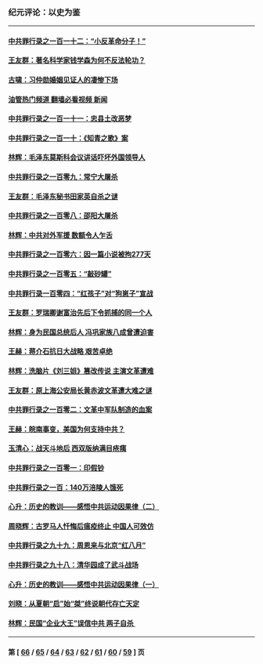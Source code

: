### 纪元评论：以史为鉴
---
#### [中共罪行录之一百一十二：“小反革命分子！”](../../pages/nsc1028/n13926295.md?02100330) 
#### [王友群：著名科学家钱学森为何不反法轮功？](../../pages/nsc1028/n13923607.md?02100330) 
#### [古啸：习仲勋婚姻见证人的凄惨下场](../../pages/nsc1028/n13923826.md?02100330) 
#### [油管热门频道 翻墙必看视频 新闻](ok?02100330)
#### [中共罪行录之一百一十一：忠县土改恶梦](../../pages/nsc1028/n13923119.md?02100330) 
#### [中共罪行录之一百一十：《知青之歌》案](../../pages/nsc1028/n13920732.md?02100330) 
#### [林辉：毛泽东莫斯科会议讲话吓坏外国领导人](../../pages/nsc1028/n13917931.md?02100330) 
#### [中共罪行录之一百零九：常宁大屠杀](../../pages/nsc1028/n13917366.md?02100330) 
#### [王友群：毛泽东秘书田家英自杀之谜](../../pages/nsc1028/n13916918.md?02100330) 
#### [中共罪行录之一百零八：邵阳大屠杀](../../pages/nsc1028/n13916622.md?02100330) 
#### [林辉：中共对外军援 数额令人乍舌](../../pages/nsc1028/n13914615.md?02100330) 
#### [中共罪行录之一百零六：因一篇小说被拘277天](../../pages/nsc1028/n13913548.md?02100330) 
#### [中共罪行录之一百零五：“敲砂罐”](../../pages/nsc1028/n13912910.md?02100330) 
#### [中共罪行录一百零四：“红孩子”对“狗崽子”宣战](../../pages/nsc1028/n13908811.md?02100330) 
#### [王友群：罗瑞卿谢富治先后下令抓捕的同一个人](../../pages/nsc1028/n13907857.md?02100330) 
#### [林辉：身为民国总统后人 冯巩家族八成曾遭迫害](../../pages/nsc1028/n13907756.md?02100330) 
#### [王赫：蒋介石抗日大战略 艰苦卓绝](../../pages/nsc1028/n13904249.md?02100330) 
#### [林辉：洗脑片《刘三姐》篡改传说 主演文革遭难](../../pages/nsc1028/n13899238.md?02100330) 
#### [王友群：原上海公安局长黄赤波文革遭大难之谜](../../pages/nsc1028/n13898139.md?02100330) 
#### [中共罪行录之一百零二：文革中军队制造的血案](../../pages/nsc1028/n13897782.md?02100330) 
#### [王赫：皖南事变，美国为何支持中共？](../../pages/nsc1028/n13897035.md?02100330) 
#### [玉清心：战天斗地后 西双版纳满目疮痍](../../pages/nsc1028/n13895566.md?02100330) 
#### [中共罪行录之一百零一：印假钞](../../pages/nsc1028/n13896066.md?02100330) 
#### [中共罪行录之一百：140万涪陵人饿死](../../pages/nsc1028/n13892716.md?02100330) 
#### [心升：历史的教训——感悟中共运动因果律（二）](../../pages/nsc1028/n13892402.md?02100330) 
#### [周晓辉：古罗马人忏悔后瘟疫终止 中国人可效仿](../../pages/nsc1028/n13891767.md?02100330) 
#### [中共罪行录之九十九：周恩来与北京“红八月”](../../pages/nsc1028/n13892095.md?02100330) 
#### [中共罪行录之九十八：清华园成了武斗战场](../../pages/nsc1028/n13891003.md?02100330) 
#### [心升：历史的教训——感悟中共运动因果律（一）](../../pages/nsc1028/n13890731.md?02100330) 
#### [刘晓：从夏朝“启”始“桀”终说朝代存亡天定](../../pages/nsc1028/n13874028.md?02100330) 
#### [林辉：民国“企业大王”误信中共  两子自杀 ](../../pages/nsc1028/n13886313.md?02100330) 

---
#### 第 [ [66](./66.md?02100330) / [65](./65.md?02100330) / [64](./64.md?02100330) / [63](./63.md?02100330) / [62](./62.md?02100330) / [61](./61.md?02100330) / [60](./60.md?02100330) / [59](./59.md?02100330) ] 页
